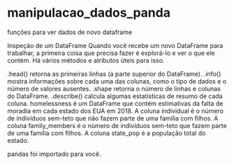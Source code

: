 # manipulacao_dados_panda
funções para ver dados de novo dataframe

Inspeção de um DataFrame
Quando você recebe um novo DataFrame para trabalhar, a primeira coisa que precisa fazer é explorá-lo e ver o que ele contém. Há vários métodos e atributos úteis para isso.

.head() retorna as primeiras linhas (a parte superior do DataFrame).
.info() mostra informações sobre cada uma das colunas, como o tipo de dados e o número de valores ausentes.
.shape retorna o número de linhas e colunas do DataFrame.
.describe() calcula algumas estatísticas de resumo de cada coluna.
homelessness é um DataFrame que contém estimativas da falta de moradia em cada estado dos EUA em 2018. A coluna individual é o número de indivíduos sem-teto que não fazem parte de uma família com filhos. A coluna family_members é o número de indivíduos sem-teto que fazem parte de uma família com filhos. A coluna state_pop é a população total do estado.

pandas foi importado para você.
